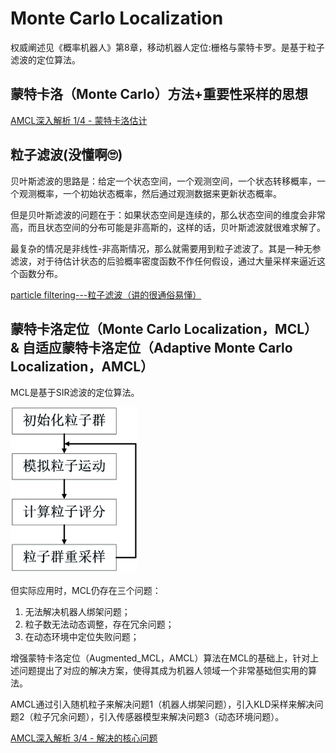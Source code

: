 # Monte Carlo Localization

权威阐述见《概率机器人》第8章，移动机器人定位:栅格与蒙特卡罗。是基于粒子滤波的定位算法。

## 蒙特卡洛（Monte Carlo）方法+重要性采样的思想

[AMCL深入解析 1/4 - 蒙特卡洛估计](https://zhuanlan.zhihu.com/p/676811249)

## 粒子滤波(没懂啊🙄)

贝叶斯滤波的思路是：给定一个状态空间，一个观测空间，一个状态转移概率，一个观测概率，一个初始状态概率，然后通过观测数据来更新状态概率。

但是贝叶斯滤波的问题在于：如果状态空间是连续的，那么状态空间的维度会非常高，而且状态空间的分布可能是非高斯的，这样的话，贝叶斯滤波就很难求解了。

最复杂的情况是非线性-非高斯情况，那么就需要用到粒子滤波了。其是一种无参滤波，对于待估计状态的后验概率密度函数不作任何假设，通过大量采样来逼近这个函数分布。

[particle filtering---粒子滤波（讲的很通俗易懂）](https://blog.csdn.net/piaoxuezhong/article/details/78619150)

## 蒙特卡洛定位（Monte Carlo Localization，MCL）& 自适应蒙特卡洛定位（Adaptive Monte Carlo Localization，AMCL）

MCL是基于SIR滤波的定位算法。

<img src="./pic/MCL.png" width="40%"/>

但实际应用时，MCL仍存在三个问题：

1. 无法解决机器人绑架问题；
2. 粒子数无法动态调整，存在冗余问题；
3. 在动态环境中定位失败问题；

增强蒙特卡洛定位（Augmented_MCL，AMCL）算法在MCL的基础上，针对上述问题提出了对应的解决方案，使得其成为机器人领域一个非常基础但实用的算法。

AMCL通过引入随机粒子来解决问题1（机器人绑架问题），引入KLD采样来解决问题2（粒子冗余问题），引入传感器模型来解决问题3（动态环境问题）。

[AMCL深入解析 3/4 - 解决的核心问题](https://zhuanlan.zhihu.com/p/677140623)